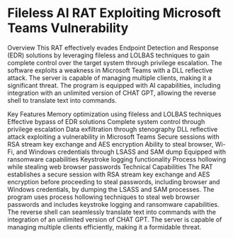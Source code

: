 # Fileless AI RAT Exploiting Microsoft Teams Vulnerability

Overview
This RAT effectively evades Endpoint Detection and Response (EDR) solutions by leveraging fileless and LOLBAS techniques to gain complete control over the target system through privilege escalation. The software exploits a weakness in Microsoft Teams with a DLL reflective attack. The server is capable of managing multiple clients, making it a significant threat. The program is equipped with AI capabilities, including integration with an unlimited version of CHAT GPT, allowing the reverse shell to translate text into commands.

Key Features
Memory optimization using fileless and LOLBAS techniques
Effective bypass of EDR solutions
Complete system control through privilege escalation
Data exfiltration through stenography
DLL reflective attack exploiting a vulnerability in Microsoft Teams
Secure sessions with RSA stream key exchange and AES encryption
Ability to steal browser, Wi-Fi, and Windows credentials through LSASS and SAM dump
Equipped with ransomware capabilities
Keystroke logging functionality
Process hollowing while stealing web browser passwords
Technical Capabilities
The RAT establishes a secure session with RSA stream key exchange and AES encryption before proceeding to steal passwords, including browser and Windows credentials, by dumping the LSASS and SAM processes. The program uses process hollowing techniques to steal web browser passwords and includes keystroke logging and ransomware capabilities. The reverse shell can seamlessly translate text into commands with the integration of an unlimited version of CHAT GPT. The server is capable of managing multiple clients efficiently, making it a formidable threat.
